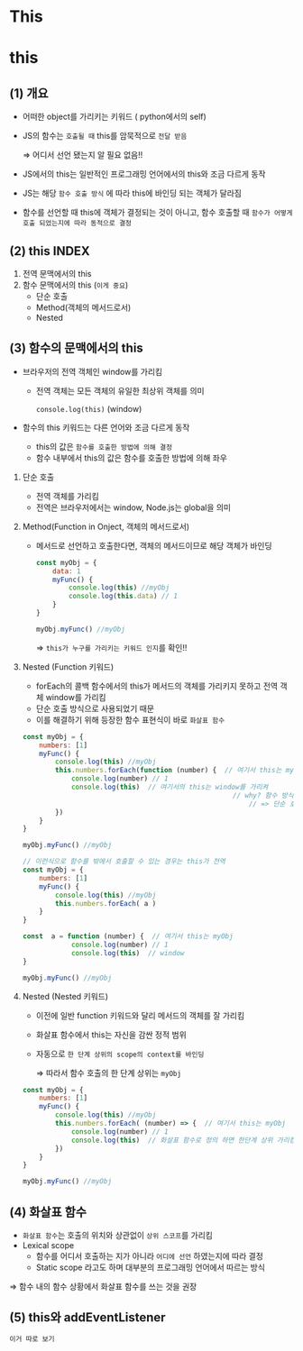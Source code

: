 # This

# this

## (1) 개요

- 어떠한 object를 가리키는 키워드 ( python에서의 self)
- JS의 함수는 `호출될 때` this를 암묵적으로 `전달 받음`
    
    ⇒ 어디서 선언 됐는지 알 필요 없음!!
    
- JS에서의 this는 일반적인 프로그래밍 언어에서의 this와 조금 다르게 동작
- JS는 해당 `함수 호출 방식` 에 따라 this에 바인딩 되는 객체가 달라짐
- 함수를 선언할 때 this에 객체가 결정되는 것이 아니고, 함수 호출할 때 `함수가 어떻게 호출 되었는지에 따라 동적으로 결정`

## (2) this INDEX

1. 전역 문맥에서의 this
2. 함수 문맥에서의 this (`이게 중요`)
    - 단순 호출
    - Method(객체의 메서드로서)
    - Nested

## (3) 함수의 문맥에서의 this

- 브라우저의 전역 객체인 window를 가리킴
    - 전역 객체는 모든 객체의 유일한 최상위 객체를 의미
        
        `console.log(this)` (window)
        
- 함수의 this 키워드는 다른 언어와 조금 다르게 동작
    - this의 값은 `함수를 호출한 방법에 의해 결정`
    - 함수 내부에서 this의 값은 함수를 호출한 방법에 의해 좌우
1. 단순 호출
    - 전역 객체를 가리킴
    - 전역은 브라우저에서는 window, Node.js는 global을 의미
2. Method(Function in Onject, 객체의 메서드로서)
    - 메서드로 선언하고 호출한다면, 객체의 메서드이므로 해당 객체가 바인딩
        
        ```jsx
        const myObj = {
        	data: 1
        	myFunc() {
        		console.log(this) //myObj
        		console.log(this.data) // 1
        	}
        }
        
        myObj.myFunc() //myObj
        ```
        
        ⇒  `this가 누구를 가리키는 키워드 인지`를 확인!!
        
3. Nested (Function 키워드)
    - forEach의 콜백 함수에서의 this가 메서드의 객체를 가리키지 못하고 전역 객체 window를 가리킴
    - 단순 호출 방식으로 사용되었기 때문
    - 이를 해결하기 위해 등장한 함수 표현식이 바로 `화살표 함수`
    
    ```jsx
    const myObj = {
    	numbers: [1]
    	myFunc() {
    		console.log(this) //myObj
    		this.numbers.forEach(function (number) {  // 여기서 this는 myObj
    			console.log(number) // 1
    			console.log(this)  // 여기서의 this는 window를 가리켜
    													// why? 함수 방식으로 호출되었기 때문에
    														// => 단순 호출은 전역 객체를 가리킴
    		})
    	}
    }
    
    myObj.myFunc() //myObj
    ```
    
    ```jsx
    // 이런식으로 함수를 밖에서 호출할 수 있는 경우는 this가 전역
    const myObj = {
    	numbers: [1]
    	myFunc() {
    		console.log(this) //myObj
    		this.numbers.forEach( a )
    	}
    }
    
    const  a = function (number) {  // 여기서 this는 myObj
    			console.log(number) // 1
    			console.log(this)  // window
    }
    
    myObj.myFunc() //myObj
    ```
    
4. Nested (Nested 키워드)
    - 이전에 일반 function 키워드와 달리 메서드의 객체를 잘 가리킴
    - 화살표 함수에서 this는 자신을 감싼 정적 범위
    - 자동으로 `한 단계 상위의 scope의 context를 바인딩`
        
        ⇒ 따라서 함수 호출의 한 단계 상위는 `myObj`
        
    
    ```jsx
    const myObj = {
    	numbers: [1]
    	myFunc() {
    		console.log(this) //myObj
    		this.numbers.forEach( (number) => {  // 여기서 this는 myObj
    			console.log(number) // 1
    			console.log(this)  // 화살표 함수로 정의 하면 한단계 상위 가리킴 myObj
    		})
    	}
    }
    
    myObj.myFunc() //myObj
    ```
    

## (4) 화살표 함수

- `화살표 함수`는 호출의 위치와 상관없이 `상위 스코프`를 가리킴
- Lexical scope
    - 함수를 어디서 호출하는 지가 아니라 `어디에 선언` 하였는지에 따라 결정
    - Static scope 라고도 하며 대부분의 프로그래밍 언어에서 따르는 방식

⇒ 함수 내의 함수 상황에서 화살표 함수를 쓰는 것을 권장

## (5) this와 addEventListener

```jsx
이거 따로 보기
```